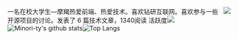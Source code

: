 <img align="right" src="https://count.getloli.com/get/@:Minori-ty?theme=rule34"> 一名在校大学生—摩羯热爱前端、热爱技术。喜欢钻研互联网。喜欢参与一些开源项目的讨论。发表了 6 篇技术文章，1340阅读 活跃度[![](https://activity-graph.herokuapp.com/graph?username=Xindong350)](https://github.com/ashutosh00710/github-readme-activity-graph)![Minori-ty's github stats](https://github-readme-stats.vercel.app/api?username=Xindong350)![Top Langs](https://github-readme-stats.vercel.app/api/top-langs/?username=Xindong350)
